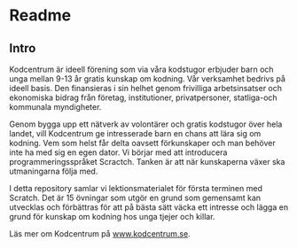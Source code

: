 # Readme

## Intro

Kodcentrum är ideell förening som via våra kodstugor erbjuder barn och unga mellan 9-13 år gratis kunskap om kodning.
Vår verksamhet bedrivs på ideell basis. Den finansieras i sin helhet genom frivilliga arbetsinsatser och ekonomiska bidrag från företag, institutioner, privatpersoner, statliga-och kommunala myndigheter.

Genom bygga upp ett nätverk av volontärer och gratis kodstugor över hela landet, vill Kodcentrum ge intresserade barn en chans att lära sig om kodning. Vem som helst får delta oavsett förkunskaper och man behöver inte ha med sig en egen dator. Vi börjar med att introducera programmeringsspråket Scractch. Tanken är att när kunskaperna växer ska utmaningarna följa med. 

I detta repository samlar vi lektionsmaterialet för första terminen med Scratch. Det är 15 övningar som utgör en grund som gemensamt kan utvecklas och förbättras för att på bästa sätt väcka ett intresse  och lägga en grund för kunskap om kodning hos unga tjejer och killar. 

Läs mer om Kodcentrum på www.kodcentrum.se. 
